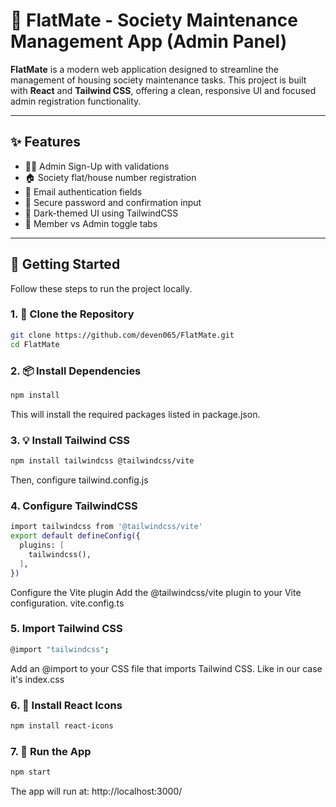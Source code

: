 # 🏢 FlatMate - Society Maintenance Management App (Admin Panel)

**FlatMate** is a modern web application designed to streamline the management of housing society maintenance tasks. This project is built with **React** and **Tailwind CSS**, offering a clean, responsive UI and focused admin registration functionality.

---

## ✨ Features

- 🧑‍💼 Admin Sign-Up with validations
- 🏠 Society flat/house number registration
- 📧 Email authentication fields
- 🔐 Secure password and confirmation input
- 🎨 Dark-themed UI using TailwindCSS
- 🔁 Member vs Admin toggle tabs

---

## 🚀 Getting Started

Follow these steps to run the project locally.

### 1. 📁 Clone the Repository

```bash
git clone https://github.com/deven065/FlatMate.git
cd FlatMate
```
### 2. 📦 Install Dependencies
```bash
npm install
```
This will install the required packages listed in package.json.
### 3. 💡 Install Tailwind CSS
```bash
npm install tailwindcss @tailwindcss/vite
```
Then, configure tailwind.config.js
### 4. Configure TailwindCSS
```bash
import tailwindcss from '@tailwindcss/vite'
export default defineConfig({
  plugins: [
    tailwindcss(),
  ],
})
```
Configure the Vite plugin
Add the @tailwindcss/vite plugin to your Vite configuration.
vite.config.ts

### 5. Import Tailwind CSS
```bash
@import "tailwindcss";
```
Add an @import to your CSS file that imports Tailwind CSS. Like in our case it's index.css
### 6. 🎨 Install React Icons
```bash
npm install react-icons
```
### 7. 🧪 Run the App
```bash
npm start
```
The app will run at: http://localhost:3000/